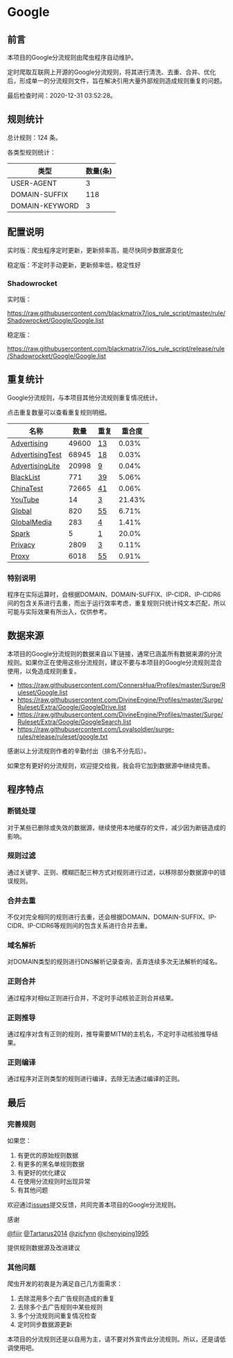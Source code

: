 # Google

## 前言

本项目的Google分流规则由爬虫程序自动维护。

定时爬取互联网上开源的Google分流规则，将其进行清洗、去重、合并、优化后，形成单一的分流规则文件，旨在解决引用大量外部规则造成规则重复的问题。



最后检查时间：2020-12-31 03:52:28。

## 规则统计

总计规则：124 条。

各类型规则统计：

| 类型 | 数量(条) |
| ---- | ---- |
| USER-AGENT | 3 |
| DOMAIN-SUFFIX | 118 |
| DOMAIN-KEYWORD | 3 |
## 配置说明

实时版：爬虫程序定时更新，更新频率高，能尽快同步数据源变化

稳定版：不定时手动更新，更新频率低，稳定性好

### Shadowrocket 
实时版：

https://raw.githubusercontent.com/blackmatrix7/ios_rule_script/master/rule/Shadowrocket/Google/Google.list

稳定版：

https://raw.githubusercontent.com/blackmatrix7/ios_rule_script/release/rule/Shadowrocket/Google/Google.list

## 重复统计

Google分流规则，与本项目其他分流规则重复情况统计。

点击重复数量可以查看重复规则明细。

| 名称 | 数量 | 重复 | 重合度 |
| ---- | ---- | ---- | ------ |
|  [Advertising](https://github.com/blackmatrix7/ios_rule_script/tree/master/rule/Shadowrocket/Advertising)    | 49600   | [13](https://raw.githubusercontent.com/blackmatrix7/ios_rule_script/master/rule/Shadowrocket/Google/Google_Repeat.list)   |   0.03% |
|  [AdvertisingTest](https://github.com/blackmatrix7/ios_rule_script/tree/master/rule/Shadowrocket/AdvertisingTest)    | 68945   | [18](https://raw.githubusercontent.com/blackmatrix7/ios_rule_script/master/rule/Shadowrocket/Google/Google_Repeat.list)   |   0.03% |
|  [AdvertisingLite](https://github.com/blackmatrix7/ios_rule_script/tree/master/rule/Shadowrocket/AdvertisingLite)    | 20998   | [9](https://raw.githubusercontent.com/blackmatrix7/ios_rule_script/master/rule/Shadowrocket/Google/Google_Repeat.list)   |   0.04% |
|  [BlackList](https://github.com/blackmatrix7/ios_rule_script/tree/master/rule/Shadowrocket/BlackList)    | 771   | [39](https://raw.githubusercontent.com/blackmatrix7/ios_rule_script/master/rule/Shadowrocket/Google/Google_Repeat.list)   |   5.06% |
|  [ChinaTest](https://github.com/blackmatrix7/ios_rule_script/tree/master/rule/Shadowrocket/ChinaTest)    | 72665   | [41](https://raw.githubusercontent.com/blackmatrix7/ios_rule_script/master/rule/Shadowrocket/Google/Google_Repeat.list)   |   0.06% |
|  [YouTube](https://github.com/blackmatrix7/ios_rule_script/tree/master/rule/Shadowrocket/YouTube)    | 14   | [3](https://raw.githubusercontent.com/blackmatrix7/ios_rule_script/master/rule/Shadowrocket/Google/Google_Repeat.list)   |   21.43% |
|  [Global](https://github.com/blackmatrix7/ios_rule_script/tree/master/rule/Shadowrocket/Global)    | 820   | [55](https://raw.githubusercontent.com/blackmatrix7/ios_rule_script/master/rule/Shadowrocket/Google/Google_Repeat.list)   |   6.71% |
|  [GlobalMedia](https://github.com/blackmatrix7/ios_rule_script/tree/master/rule/Shadowrocket/GlobalMedia)    | 283   | [4](https://raw.githubusercontent.com/blackmatrix7/ios_rule_script/master/rule/Shadowrocket/Google/Google_Repeat.list)   |   1.41% |
|  [Spark](https://github.com/blackmatrix7/ios_rule_script/tree/master/rule/Shadowrocket/Spark)    | 5   | [1](https://raw.githubusercontent.com/blackmatrix7/ios_rule_script/master/rule/Shadowrocket/Google/Google_Repeat.list)   |   20.0% |
|  [Privacy](https://github.com/blackmatrix7/ios_rule_script/tree/master/rule/Shadowrocket/Privacy)    | 2809   | [3](https://raw.githubusercontent.com/blackmatrix7/ios_rule_script/master/rule/Shadowrocket/Google/Google_Repeat.list)   |   0.11% |
|  [Proxy](https://github.com/blackmatrix7/ios_rule_script/tree/master/rule/Shadowrocket/Proxy)    | 6018   | [55](https://raw.githubusercontent.com/blackmatrix7/ios_rule_script/master/rule/Shadowrocket/Google/Google_Repeat.list)   |   0.91% |
### 特别说明
程序在实际运算时，会根据DOMAIN、DOMAIN-SUFFIX、IP-CIDR、IP-CIDR6间的包含关系进行去重，而出于运行效率考虑，重复规则只统计纯文本匹配，所以可能与实际效果有所出入，仅供参考。

## 数据来源

本项目的Google分流规则的数据来自以下链接，通常已涵盖所有数据来源的分流规则。如果你正在使用这些分流规则，建议不要与本项目的Google分流规则混合使用，以免造成规则重复。

- https://raw.githubusercontent.com/ConnersHua/Profiles/master/Surge/Ruleset/Google.list
- https://raw.githubusercontent.com/DivineEngine/Profiles/master/Surge/Ruleset/Extra/Google/GoogleDrive.list
- https://raw.githubusercontent.com/DivineEngine/Profiles/master/Surge/Ruleset/Extra/Google/GoogleSearch.list
- https://raw.githubusercontent.com/Loyalsoldier/surge-rules/release/ruleset/google.txt


感谢以上分流规则作者的辛勤付出（排名不分先后）。

如果您有更好的分流规则，欢迎提交给我，我会将它加到数据源中继续完善。

## 程序特点

### 断链处理

对于某些已删除或失效的数据源，继续使用本地缓存的文件，减少因为断链造成的影响。

### 规则过滤

通过关键字、正则、模糊匹配三种方式对规则进行过滤，以移除部分数据源中的错误规则。

### 合并去重

不仅对完全相同的规则进行去重，还会根据DOMAIN、DOMAIN-SUFFIX、IP-CIDR、IP-CIDR6等规则间的包含关系进行合并去重。

### 域名解析

对DOMAIN类型的规则进行DNS解析记录查询，丢弃连续多次无法解析的域名。

### 正则合并

通过程序对相似正则进行合并，不定时手动核验正则合并结果。

### 正则推导

通过程序对含有正则的规则，推导需要MITM的主机名，不定时手动核验推导结果。

### 正则编译

通过程序对正则类型的规则进行编译，去除无法通过编译的正则。

## 最后

### 完善规则

如果您：

1. 有更优的原始规则数据
2. 有更多的黑名单规则数据
3. 有更好的优化建议
4. 在使用分流规则时出现异常
5. 有其他问题

欢迎通过[issues](https://github.com/blackmatrix7/ios_rule_script/issues/new)提交反馈，共同完善本项目的Google分流规则。

感谢

[@fiiir](https://github.com/fiiir) [@Tartarus2014](https://github.com/Tartarus2014) [@zjcfynn](https://github.com/zjcfynn) [@chenyiping1995](https://github.com/chenyiping1995) 

提供规则数据源及改进建议

### 其他问题

爬虫开发的初衷是为满足自己几方面需求：

1. 去除混用多个去广告规则造成的重复
2. 去除多个去广告规则中某些规则
3. 多个分流规则间重复情况检查
4. 定时同步数据源更新

本项目的分流规则还是以自用为主，请不要对外宣传此分流规则。所以，还是请低调使用吧。